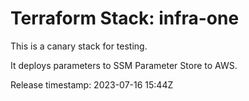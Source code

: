 # Terraform Stack: infra-one

This is a canary stack for testing.

It deploys parameters to SSM Parameter Store to AWS.

Release timestamp: 2023-07-16 15:44Z
